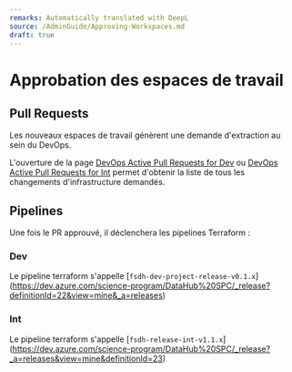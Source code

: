```yaml
---
remarks: Automatically translated with DeepL
source: /AdminGuide/Approving-Workspaces.md
draft: true
---
```


# Approbation des espaces de travail

## Pull Requests

Les nouveaux espaces de travail génèrent une demande d'extraction au sein du DevOps.

L'ouverture de la page [DevOps Active Pull Requests for Dev](https://dev.azure.com/science-program/DataHub%20SPC/_git/datahub-project-infrastructure-dev/pullrequests?_a=active) ou [DevOps Active Pull Requests for Int](https://dev.azure.com/science-program/DataHub%20SPC/_git/datahub-project-infrastructure-int/pullrequests?_a=active) permet d'obtenir la liste de tous les changements d'infrastructure demandés.

## Pipelines

Une fois le PR approuvé, il déclenchera les pipelines Terraform :

### Dev

Le pipeline terraform s'appelle [`fsdh-dev-project-release-v0.1.x`] (https://dev.azure.com/science-program/DataHub%20SPC/_release?definitionId=22&view=mine&_a=releases)

### Int

Le pipeline terraform s'appelle [`fsdh-release-int-v1.1.x`] (https://dev.azure.com/science-program/DataHub%20SPC/_release?_a=releases&view=mine&definitionId=23)
